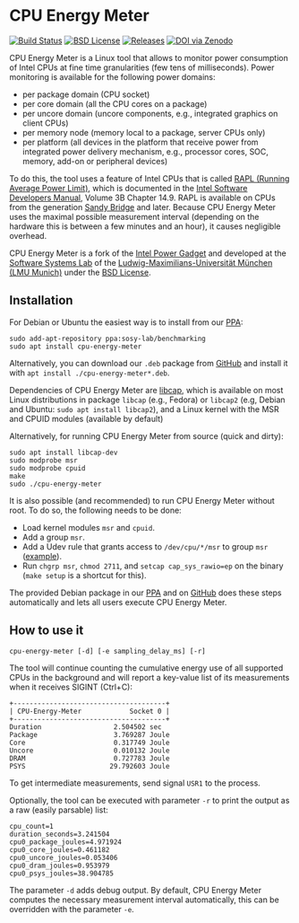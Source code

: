 <!--
This file is part of CPU Energy Meter,
a tool for measuring energy consumption of Intel CPUs:
https://github.com/sosy-lab/cpu-energy-meter

SPDX-FileCopyrightText: 2012 Intel Corporation
SPDX-FileCopyrightText: 2015-2021 Dirk Beyer <https://www.sosy-lab.org>

SPDX-License-Identifier: BSD-2-Clause
-->

CPU Energy Meter
================

[![Build Status](https://gitlab.com/sosy-lab/software/cpu-energy-meter/badges/master/pipeline.svg)](https://gitlab.com/sosy-lab/software/cpu-energy-meter/pipelines)
[![BSD License](https://img.shields.io/badge/license-BSD--2--clause-brightgreen.svg)](https://github.com/sosy-lab/cpu-energy-meter/blob/master/LICENSE)
[![Releases](https://img.shields.io/github/release/sosy-lab/cpu-energy-meter.svg)](https://github.com/sosy-lab/cpu-energy-meter/releases)
[![DOI via Zenodo](https://zenodo.org/badge/46493895.svg)](https://zenodo.org/badge/latestdoi/46493895)


CPU Energy Meter is a Linux tool that allows to monitor power consumption of Intel CPUs
at fine time granularities (few tens of milliseconds).
Power monitoring is available for the following power domains:
- per package domain (CPU socket)
- per core domain (all the CPU cores on a package)
- per uncore domain (uncore components, e.g., integrated graphics on client CPUs)
- per memory node (memory local to a package, server CPUs only)
- per platform (all devices in the platform that receive power from integrated
  power delivery mechanism, e.g., processor cores, SOC, memory, add-on or
  peripheral devices)

To do this, the tool uses a feature of Intel CPUs that is called [RAPL (Running Average Power Limit)](https://en.wikipedia.org/wiki/Running_average_power_limit),
which is documented in the [Intel Software Developers Manual](https://software.intel.com/en-us/articles/intel-sdm), Volume 3B Chapter 14.9.
RAPL is available on CPUs from the generation [Sandy Bridge](https://en.wikipedia.org/wiki/Sandy_Bridge) and later.
Because CPU Energy Meter uses the maximal possible measurement interval
(depending on the hardware this is between a few minutes and an hour),
it causes negligible overhead.

CPU Energy Meter is a fork of the [Intel Power Gadget](https://software.intel.com/en-us/articles/intel-power-gadget-20)
and developed at the [Software Systems Lab](https://www.sosy-lab.org)
of the [Ludwig-Maximilians-Universität München (LMU Munich)](https://www.uni-muenchen.de)
under the [BSD License](https://github.com/sosy-lab/cpu-energy-meter/blob/master/LICENSE).


Installation
------------

For Debian or Ubuntu the easiest way is to install from our [PPA](https://launchpad.net/~sosy-lab/+archive/ubuntu/benchmarking):

    sudo add-apt-repository ppa:sosy-lab/benchmarking
    sudo apt install cpu-energy-meter

Alternatively, you can download our `.deb` package from [GitHub](https://github.com/sosy-lab/cpu-energy-meter/releases)
and install it with `apt install ./cpu-energy-meter*.deb`.

Dependencies of CPU Energy Meter are [libcap](https://sites.google.com/site/fullycapable/),
which is available on most Linux distributions in package `libcap` (e.g., Fedora)
or `libcap2` (e.g, Debian and Ubuntu: `sudo apt install libcap2`),
and a Linux kernel with the MSR and CPUID modules (available by default)

Alternatively, for running CPU Energy Meter from source (quick and dirty):

    sudo apt install libcap-dev
    sudo modprobe msr
    sudo modprobe cpuid
    make
    sudo ./cpu-energy-meter

It is also possible (and recommended) to run CPU Energy Meter without root.
To do so, the following needs to be done:

- Load kernel modules `msr` and `cpuid`.
- Add a group `msr`.
- Add a Udev rule that grants access to `/dev/cpu/*/msr` to group `msr` ([example](https://github.com/sosy-lab/cpu-energy-meter/blob/master/debian/additional_files/59-msr.rules)).
- Run `chgrp msr`, `chmod 2711`, and `setcap cap_sys_rawio=ep` on the binary (`make setup` is a shortcut for this).

The provided Debian package in our [PPA](https://launchpad.net/~sosy-lab/+archive/ubuntu/benchmarking)
and on [GitHub](https://github.com/sosy-lab/cpu-energy-meter/releases) does these steps automatically
and lets all users execute CPU Energy Meter.

How to use it
-------------

    cpu-energy-meter [-d] [-e sampling_delay_ms] [-r]

The tool will continue counting the cumulative energy use of all supported CPUs
in the background and will report a key-value list of its measurements when it
receives SIGINT (Ctrl+C):

```
+--------------------------------------+
| CPU-Energy-Meter            Socket 0 |
+--------------------------------------+
Duration                  2.504502 sec
Package                   3.769287 Joule
Core                      0.317749 Joule
Uncore                    0.010132 Joule
DRAM                      0.727783 Joule
PSYS                     29.792603 Joule
```

To get intermediate measurements, send signal `USR1` to the process.

Optionally, the tool can be executed with parameter `-r`
to print the output as a raw (easily parsable) list:

```
cpu_count=1
duration_seconds=3.241504
cpu0_package_joules=4.971924
cpu0_core_joules=0.461182
cpu0_uncore_joules=0.053406
cpu0_dram_joules=0.953979
cpu0_psys_joules=38.904785
```

The parameter `-d` adds debug output.
By default, CPU Energy Meter computes the necessary measurement interval automatically,
this can be overridden with the parameter `-e`.
